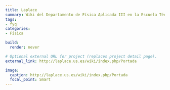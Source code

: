 ```yaml
---
title: Laplace
summary: Wiki del Departamento de Física Aplicada III en la Escuela Técnica Superior de Ingeniería de la Universidad de Sevilla.
tags:
- fyq
categories:
- Física

build:
  render: never

# Optional external URL for project (replaces project detail page).
external_link: http://laplace.us.es/wiki/index.php/Portada

image:
  caption: http://laplace.us.es/wiki/index.php/Portada
  focal_point: Smart
---
```

